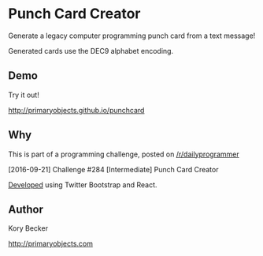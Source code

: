 Punch Card Creator
==================

Generate a legacy computer programming punch card from a text message!

Generated cards use the DEC9 alphabet encoding.

Demo
----

Try it out!

http://primaryobjects.github.io/punchcard

Why
---

This is part of a programming challenge, posted on [/r/dailyprogrammer](https://www.reddit.com/r/dailyprogrammer/comments/53sw7z/20160921_challenge_284_intermediate_punch_card/)

[2016-09-21] Challenge #284 [Intermediate] Punch Card Creator

[Developed](http://www.primaryobjects.com/2016/09/19/building-your-first-react-javascript-app/) using Twitter Bootstrap and React.

Author
------

Kory Becker

http://primaryobjects.com